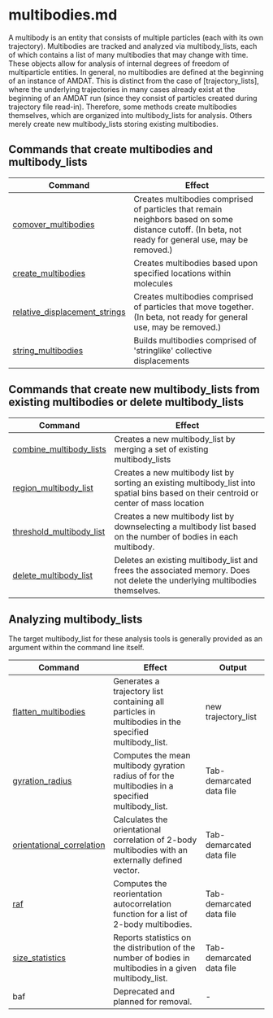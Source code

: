 <h1>multibodies.md</h1>

A multibody is an entity that consists of multiple particles (each with its own trajectory). Multibodies are tracked and analyzed via multibody_lists, each of which contains a list of many multibodies that may change with time. These objects allow for analysis of internal degrees of freedom of multiparticle entities. In general, no multibodies are defined at the beginning of an instance of AMDAT. This is distinct from the case of [trajectory_lists], where the underlying trajectories in many cases already exist at the beginning of an AMDAT run (since they consist of particles created during trajectory file read-in). Therefore, some methods create multibodies themselves, which are organized into multibody_lists for analysis. Others merely create new multibody_lists storing existing multibodies.

<h2>Commands that create multibodies and multibody_lists</h2>

| Command | Effect |
|----------|----------|
| [comover\_multibodies](comover_multibodies.md) | Creates multibodies comprised of particles that remain neighbors based on some distance cutoff. (In beta, not ready for general use, may be removed.) |
| [create\_multibodies](create_multibodies.md) | Creates multibodies based upon specified locations within molecules |
| [relative\_displacement\_strings](relative_displacement_strings.md) | Creates multibodies comprised of particles that move together. (In beta, not ready for general use, may be removed.) |
| [string\_multibodies](string_multibodies.md) | Builds multibodies comprised of 'stringlike' collective displacements | 


<h2>Commands that create new multibody_lists from existing multibodies or delete multibody_lists</h2>

| Command | Effect |
|----------|----------|
| [combine\_multibody\_lists](combine_multibody_lists.md) | Creates a new multibody_list by merging a set of existing multibody\_lists |
| [region\_multibody\_list](region_multibody_list.md) | Creates a new  multibody list by sorting an existing multibody_list into spatial bins based on their centroid or center of mass location |
| [threshold\_multibody\_list](threshold_multibody_list.md) | Creates a new multibody list by downselecting a multibody list based on the number of bodies in each multibody. |
| [delete\_multibody\_list](delete_multibody_list.md) | Deletes an existing multibody\_list and frees the associated memory. Does not delete the underlying multibodies themselves. |

<h2>Analyzing multibody_lists</h2>

The target multibody_list for these analysis tools is generally provided as an argument within the command line itself.

| Command | Effect | Output |
|----------|----------|----------|
| [flatten\_multibodies](flatten_multibodies.md) | Generates a trajectory list containing all particles in multibodies in the specified multibody\_list. | new trajectory_list |
| [gyration\_radius](gyration_radius.md) | Computes the mean multibody gyration radius of for the multibodies in a specified multibody_list. | Tab-demarcated data file |
| [orientational\_correlation](orientational_correlation.md) | Calculates the orientational correlation of 2-body multibodies with an externally defined vector. | Tab-demarcated data file |
| [raf](raf.md) | Computes the reorientation autocorrelation function for a list of 2-body multibodies. | Tab-demarcated data file |
| [size\_statistics](size_statistics.md) | Reports statistics on the distribution of the number of bodies in multibodies in a given multibody\_list. | Tab-demarcated data file |
| baf | Deprecated and planned for removal. | - |

